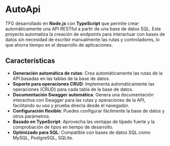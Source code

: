 # AutoApi

TFG desarrollado en **Node.js** con **TypeScript** que permite crear automáticamente una API RESTful a partir de una base de datos SQL. Este proyecto automatiza la creación de endpoints para interactuar con bases de datos sin necesidad de escribir manualmente las rutas y controladores, lo que ahorra tiempo en el desarrollo de aplicaciones.

## Características

- **Generación automática de rutas**: Crea automáticamente las rutas de la API basadas en las tablas de la base de datos.
- **Soporte para operaciones CRUD**: Implementa automáticamente las operaciones (CRUD) para cada tabla de la base de datos.
- **Documentación Swagger automática**: Genera una documentación interactiva con Swagger para las rutas y operaciones de la API, facilitando su uso y prueba directa desde el navegador.
- **Configuración flexible**: Puedes configurar fácilmente la base de datos y otros parámetros.
- **Basado en TypeScript**: Aprovecha las ventajas de tipado fuerte y la comprobación de tipos en tiempo de desarrollo.
- **Optimizado para SQL**: Compatible con bases de datos SQL como MySQL, PostgreSQL, SQLite.
